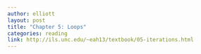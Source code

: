 ```yaml
---
author: elliott
layout: post
title: "Chapter 5: Loops"
categories: reading
link: http://ils.unc.edu/~eah13/textbook/05-iterations.html
---
```

